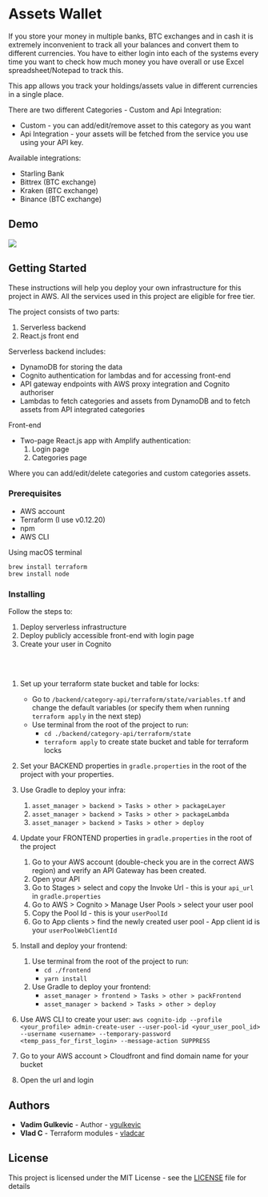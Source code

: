 # Assets Wallet

If you store your money in multiple banks, BTC exchanges and in cash it is extremely inconvenient to track all your balances and convert them to different currencies. You have to either login into each of the systems every time you want to check how much money you have overall or use Excel spreadsheet/Notepad to track this.

This app allows you track your holdings/assets value in different currencies in a single place.

There are two different Categories - Custom and Api Integration:
- Custom - you can add/edit/remove asset to this category as you want
- Api Integration - your assets will be fetched from the service you use using your API key. 

Available integrations: 
   - Starling Bank
   - Bittrex (BTC exchange)
   - Kraken (BTC exchange)
   - Binance (BTC exchange)
   
## Demo
![](asset_manager_demo.gif)

## Getting Started

These instructions will help you deploy your own infrastructure for this project in AWS. All the services used in this project are eligible for 
free tier. 

The project consists of two parts: 
1. Serverless backend
2. React.js front end

Serverless backend includes:
- DynamoDB for storing the data
- Cognito authentication for lambdas and for accessing front-end
- API gateway endpoints with AWS proxy integration and Cognito authoriser
- Lambdas to fetch categories and assets from DynamoDB and to fetch assets from API integrated categories

Front-end
- Two-page React.js app with Amplify authentication: 
    1. Login page 
    2. Categories page
    
Where you can add/edit/delete categories and custom categories assets.

### Prerequisites

- AWS account
- Terraform (I use v0.12.20)
- npm
- AWS CLI

Using macOS terminal
```
brew install terraform
brew install node
```

### Installing

Follow the steps to: 
1. Deploy serverless infrastructure
2. Deploy publicly accessible front-end with login page
3. Create your user in Cognito

<br/><br/>

1. Set up your terraform state bucket and table for locks:
    
    - Go to `/backend/category-api/terraform/state/variables.tf` and change the default variables (or specify them when running `terraform apply` in the next step)
    - Use terminal from the root of the project to run:
        - ```cd ./backend/category-api/terraform/state```
        - ```terraform apply``` to create state bucket and table for terraform locks
        
2. Set your BACKEND properties in `gradle.properties` in the root of the project with your properties.
3. Use Gradle to deploy your infra:
    1. `asset_manager > backend > Tasks > other > packageLayer`
    2. `asset_manager > backend > Tasks > other > packageLambda`
    3. `asset_manager > backend > Tasks > other > deploy` 
4. Update your FRONTEND properties in `gradle.properties` in the root of the project
    1. Go to your AWS account (double-check you are in the correct AWS region) and verify an API Gateway has been created. 
    2. Open your API
    3. Go to Stages > select <stage> and copy the Invoke Url - this is your `api_url` in `gradle.properties`
    4. Go to AWS > Cognito > Manage User Pools > select your user pool
    5. Copy the Pool Id - this is your `userPoolId`
    6. Go to App clients > find the newly created user pool - App client id is your `userPoolWebClientId` 
7. Install and deploy your frontend:
    1. Use terminal from the root of the project to run: 
        - ```cd ./frontend```
        - ```yarn install```
    2. Use Gradle to deploy your frontend:
        - `asset_manager > frontend > Tasks > other > packFrontend`
        - `asset_manager > backend > Tasks > other > deploy`
8. Use AWS CLI to create your user:
    ```aws cognito-idp --profile <your_profile> admin-create-user --user-pool-id <your_user_pool_id> --username <username> --temporary-password <temp_pass_for_first_login> --message-action SUPPRESS```
9. Go to your AWS account > Cloudfront and find domain name for your bucket
10. Open the url and login

## Authors

* **Vadim Gulkevic** - Author - [vgulkevic](https://github.com/vgulkevic)
* **Vlad C** - Terraform modules - [vladcar](https://github.com/vladcar)

## License

This project is licensed under the MIT License - see the [LICENSE](LICENSE) file for details
